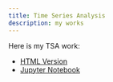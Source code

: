 ```yaml
--- 
title: Time Series Analysis
description: my works
---
```



Here is my TSA work:
- [HTML Version](silly.html)
- [Jupyter Notebook](silly.html)
